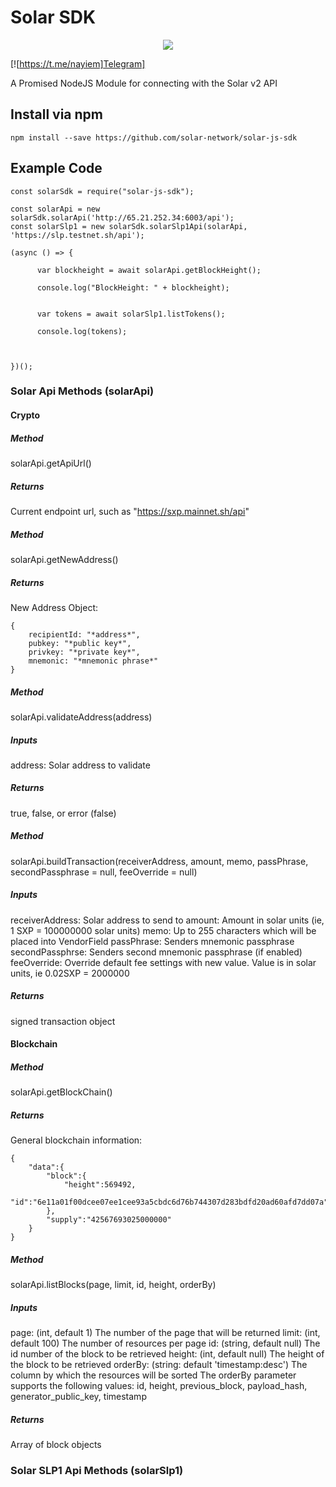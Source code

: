 # Solar SDK

<p align="center">
    <img src="https://github.com/solar-network/solar-js-sdk/blob/master/banner.jpg" />
</p>


[![https://t.me/nayiem]Telegram]

A Promised NodeJS Module for connecting with the Solar v2 API


## Install via npm

```
npm install --save https://github.com/solar-network/solar-js-sdk

```

## Example Code

```
const solarSdk = require("solar-js-sdk");

const solarApi = new solarSdk.solarApi('http://65.21.252.34:6003/api');
const solarSlp1 = new solarSdk.solarSlp1Api(solarApi, 'https://slp.testnet.sh/api');

(async () => {

	  var blockheight = await solarApi.getBlockHeight();

	  console.log("BlockHeight: " + blockheight);


	  var tokens = await solarSlp1.listTokens();

	  console.log(tokens);



})();
```

### Solar Api Methods (solarApi)

#### Crypto

##### Method
solarApi.getApiUrl()
##### Returns
Current endpoint url, such as "https://sxp.mainnet.sh/api"

##### Method
solarApi.getNewAddress()
##### Returns
New Address Object:
```
{
	recipientId: "*address*",
	pubkey: "*public key*",
	privkey: "*private key*",
	mnemonic: "*mnemonic phrase*"
}
```

##### Method
solarApi.validateAddress(address)
##### Inputs
address: Solar address to validate
##### Returns
true, false, or error (false)

##### Method
solarApi.buildTransaction(receiverAddress, amount, memo, passPhrase, secondPassphrase = null, feeOverride = null)
##### Inputs
receiverAddress: Solar address to send to
amount: Amount in solar units (ie, 1 SXP = 100000000 solar units)
memo: Up to 255 characters which will be placed into VendorField
passPhrase: Senders mnemonic passphrase
secondPassphrse:  Senders second mnemonic passphrase (if enabled)
feeOverride: Override default fee settings with new value.  Value is in solar units, ie 0.02SXP = 2000000
##### Returns
signed transaction object 

#### Blockchain

##### Method
solarApi.getBlockChain()
##### Returns
General blockchain information:
```
{
	"data":{
		"block":{
			"height":569492,
			"id":"6e11a01f00dcee07ee1cee93a5cbdc6d76b744307d283bdfd20ad60afd7dd07a"
		},
		"supply":"42567693025000000"
	}
}
```

##### Method
solarApi.listBlocks(page, limit, id, height, orderBy)
##### Inputs
page: (int, default 1) The number of the page that will be returned
limit: (int, default 100) The number of resources per page
id: (string, default null) The id number of the block to be retrieved
height: (int, default null) The height of the block to be retrieved
orderBy: (string: default 'timestamp:desc') The column by which the resources will be sorted
The orderBy parameter supports the following values: id, height, previous_block, payload_hash, generator_public_key, timestamp
##### Returns
Array of block objects




### Solar SLP1 Api Methods (solarSlp1)
